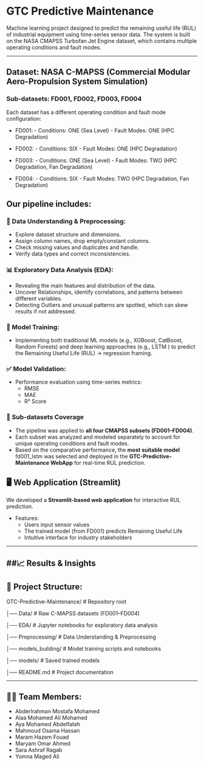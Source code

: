 # GTC Predictive Maintenance
Machine learning project designed to predict the remaining useful life (RUL) of industrial equipment using time-series sensor data. 
The system is built on the NASA CMAPSS Turbofan Jet Engine dataset, which contains multiple operating conditions and fault modes.

---
## Dataset: NASA C-MAPSS (Commercial Modular Aero-Propulsion System Simulation)  
### Sub-datasets: FD001, FD002, FD003, FD004  
Each dataset has a different operating condition and fault mode configuration:  
  - FD001: - Conditions: ONE (Sea Level)
           - Fault Modes: ONE (HPC Degradation)
    
  - FD002: - Conditions: SIX
           - Fault Modes: ONE (HPC Degradation)
    
  - FD003: - Conditions: ONE (Sea Level)
           - Fault Modes: TWO (HPC Degradation, Fan Degradation)
      
  - FD004: - Conditions: SIX
           - Fault Modes: TWO (HPC Degradation, Fan Degradation)
  
## Our pipeline includes:

### 🔧 Data Understanding & Preprocessing: 
- Explore dataset structure and dimensions.
- Assign column names, drop empty/constant columns.
- Check missing values and duplicates and handle.
- Verify data types and correct inconsistencies.
 
### 📊 Exploratory Data Analysis (EDA): 
- Revealing the main features and distribution of the data.
- Uncover Relationships, identify correlations, and patterns between different variables.
- Detecting Outliers and unusual patterns are spotted, which can skew results if not addressed.

### 🤖 Model Training: 
- Implementing both traditional ML models (e.g., XGBoost, CatBoost, Random Forests) and deep learning approaches (e.g., LSTM ) to predict
the Remaining Useful Life (RUL) → regression framing. 

### ✅ Model Validation: 
- Performance evaluation using time-series metrics:  
  - RMSE  
  - MAE  
  - R² Score

 ### 📂 Sub-datasets Coverage
- The pipeline was applied to **all four CMAPSS subsets (FD001–FD004)**.  
- Each subset was analyzed and modeled separately to account for unique operating conditions and fault modes.  
- Based on the comparative performance, the **most suitable model** fd001_lstm was selected and deployed in the **GTC-Predictive-Maintenance WebApp** for real-time RUL prediction.

## 🖥️ Web Application (Streamlit)
We developed a **Streamlit-based web application** for interactive RUL prediction.  
- Features:  
    - Users input sensor values  
    - The trained model (from FD001) predicts Remaining Useful Life  
    - Intuitive interface for industry stakeholders  
---
##📈 Results & Insights
---

## 📂 Project Structure:
GTC-Predictive-Maintenance/ # Repository root

│── Data/ # Raw C-MAPSS datasets (FD001–FD004)

│── EDA/ # Jupyter notebooks for exploratory data analysis

│── Preprocessing/ # Data Understanding & Preprocessing

│── models_building/ # Model training scripts and notebooks

│── models/ # Saved trained models

│── README.md # Project documentation


---

## 👩‍💻 Team Members:
- Abderlrahman Mostafa Mohamed
- Alaa Mohamed Ali Mohamed
- Aya Mohamed Abdelfatah
- Mahmoud Osama Hassan
- Maram Hazem Fouad
- Maryam Omar Ahmed
- Sara Ashraf Ragab
- Yomna Maged Ali 
